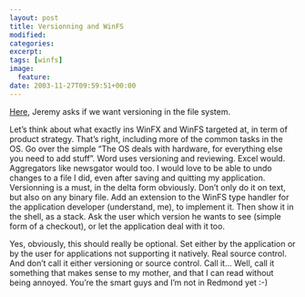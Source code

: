 ```yaml
---
layout: post
title: Versionning and WinFS
modified:
categories:
excerpt:
tags: [winfs]
image:
  feature:
date: 2003-11-27T09:59:51+00:00
---
```


[Here](http://blogs.gotdotnet.com/jmazner/PermaLink.aspx/4959aaae-365d-4bc4-985c-057594b97d8c), Jeremy asks if we want versioning in the file system.

Let’s think about what exactly ins WinFX and WinFS targeted at, in term of product strategy. That’s right, including more of the common tasks in the OS. Go over the simple “The OS deals with hardware, for everything else you need to add stuff”. Word uses versioning and reviewing. Excel would. Aggregators like newsgator would too. I would love to be able to undo changes to a file I did, even after saving and quitting my application. Versionning is a must, in the delta form obviously. Don’t only do it on text, but also on any binary file. Add an extension to the WinFS type handler for the application developer (understand, me), to implement it. Then show it in the shell, as a stack. Ask the user which version he wants to see (simple form of a checkout), or let the application deal with it too.

Yes, obviously, this should really be optional. Set either by the application or by the user for applications not supporting it natively. Real source control. And don’t call it either versioning or source control. Call it… Well, call it something that makes sense to my mother, and that I can read without being annoyed. You’re the smart guys and I’m not in Redmond yet :-)
